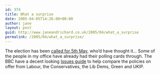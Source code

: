 ```yaml
---
id: 374
title: What a surprise
date: 2005-04-05T14:26:00+00:00
author: jane
layout: post
guid: http://www.janeandrichard.co.uk/2005/04/what_a_surprise
permalink: /2005/04/what_a_surprise/
---
```

The election has been [called for 5th May](http://news.bbc.co.uk/1/hi/uk_politics/vote_2005/frontpage/4409935.stm), who&#8217;d have thought it&#8230; Some of the people in my office have already had their polling cards through. The BBC have a decent looking [Issues guide](http://news.bbc.co.uk/1/shared/vote2005/issues/html/grid.stm?s1=CON_UK&s2=LAB_UK&s3=LD_UK&x=9&y=11) to help compare the policies on offer from Labour, the Conservatives, the Lib Dems, Green and UKIP.